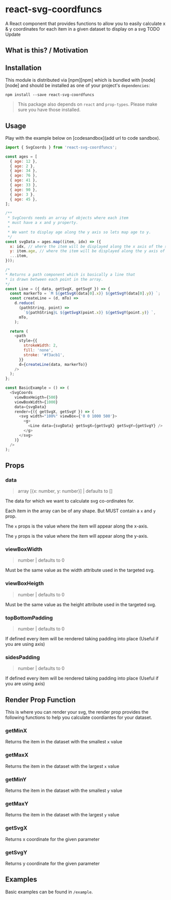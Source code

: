 # react-svg-coordfuncs

A React component that provides functions to allow you to easily calculate x & y coordinates for each item in a given dataset to display on a svg TODO Update

## What is this? / Motivation

## Installation

This module is distributed via [npm][npm] which is bundled with [node][node] and
should be installed as one of your project's `dependencies`:

```
npm install --save react-svg-coordfuncs
```

> This package also depends on `react` and `prop-types`. Please make sure you
> have those installed.

## Usage

Play with the example below on [codesandbox](add url to code sandbox).

```javascript
import { SvgCoords } from 'react-svg-coordfuncs';

const ages = [
  { age: 12 },
  { age: 2 },
  { age: 34 },
  { age: 76 },
  { age: 41 },
  { age: 33 },
  { age: 90 },
  { age: 3 },
  { age: 45 },
];

/**
 * SvgCoords needs an array of objects where each item
 * must have a x and y property.
 *
 * We want to display age along the y axis so lets map age to y.
 */
const svgData = ages.map((item, idx) => ({
  x: idx, // where the item will be displayed along the x axis of the svg
  y: item.age, // where the item will be displayed along the y axis of the svg
  ...item,
}));

/*
* Returns a path component which is basically a line that
* is drawn between each point in the array.
*/
const Line = ({ data, getSvgX, getSvgY }) => {
  const markerTo = `M ${getSvgX(data[0].x)} ${getSvgY(data[0].y)} `;
  const createLine = (d, mTo) =>
    d.reduce(
      (pathString, point) =>
        `${pathString}L ${getSvgX(point.x)} ${getSvgY(point.y)} `,
      mTo,
    );

  return (
    <path
      style={{
        strokeWidth: 2,
        fill: 'none',
        stroke: '#f3acb1',
      }}
      d={createLine(data, markerTo)}
    />
  );
};

const BasicExample = () => (
  <SvgCoords
    viewBoxHeigth={500}
    viewBoxWidth={1000}
    data={svgData}
    render={({ getSvgX, getSvgY }) => (
      <svg width="100%" viewBox={'0 0 1000 500'}>
        <g>
          <Line data={svgData} getSvgX={getSvgX} getSvgY={getSvgY} />
        </g>
      </svg>
    )}
  />
);
```

## Props

### data

> array [{x: number, y: number}] | defaults to []

The data for which we want to calculate svg co-ordinates for.

Each item in the array can be of any shape. But MUST contain a `x` and `y` prop.

The `x` props is the value where the item will appear along the x-axis.

The `y` props is the value where the item will appear along the y-axis.

### viewBoxWidth
 > number | defaults to 0
 
 Must be the same value as the width attribute used in the targeted svg.

### viewBoxHeigth

> number | defaults to 0
 
 Must be the same value as the height attribute used in the targeted svg.

### topBottomPadding

> number | defaults to 0

 If defined every item will be rendered taking padding into place
 (Useful if you are using axis)

### sidesPadding

> number | defaults to 0

 If defined every item will be rendered taking padding into place
 (Useful if you are using axis)


## Render Prop Function

This is where you can render your svg, the render prop provides the following functions to help you calculate coordiantes
for your dataset. 

### getMinX
 
Returns the item in the dataset with the smallest `x` value

### getMaxX

Returns the item in the dataset with the largest `x` value

### getMinY

Returns the item in the dataset with the smallest `y` value

### getMaxY

Returns the item in the dataset with the largest `y` value

### getSvgX

Returns x coordinate for the given parameter

### getSvgY 

Returns y coordinate for the given parameter

## Examples

Basic examples can be found in `/example`.

